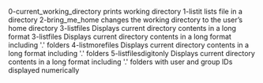  0-current_working_directory prints working directory 
1-listit lists file in a directory
2-bring_me_home changes the working directory to the user’s home directory
3-listfiles Displays current directory contents in a long format 
3-listfiles Displays current directory contents in a long format including '.' folders 
4-listmorefiles Displays current directory contents in a long format including '.' folders 
5-listfilesdigitonly Displays current directory contents in a long format including '.' folders with user and group IDs displayed numerically 
